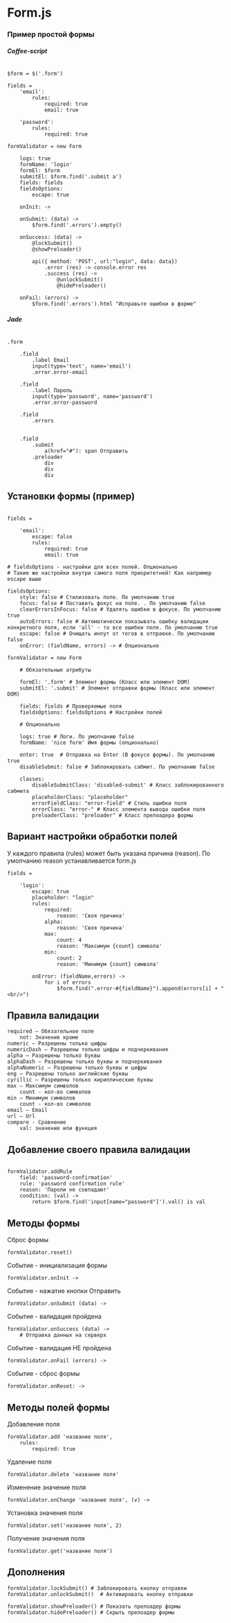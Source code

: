 # Form.js

### Пример простой формы

##### Coffee-script

``` 

$form = $('.form')

fields = 
	'email':
		rules:
			required: true
			email: true

	'password':
		rules:
			required: true

formValidator = new Form

	logs: true
	formName: 'login'
	formEl: $form
	submitEl: $form.find('.submit a')
	fields: fields
	fieldsOptions:
		escape: true
	
	onInit: ->
	
	onSubmit: (data) ->
		$form.find('.errors').empty()
		
	onSuccess: (data) ->
		@lockSubmit()
		@showPreloader()

		api({ method: 'POST', url:"login", data: data})
			.error (res) -> console.error res
			.success (res) ->
				@unlockSubmit()
		  		@hidePreloader()
	
	onFail: (errors) ->
		$form.find('.errors').html "Исправьте ошибки в форме"

```

##### Jade

```

.form

	.field
		.label Email
		input(type='text', name='email')
		.error.error-email

	.field
		.label Пароль
		input(type='password', name='password')
		.error.error-password

	.field
		.errors


	.field
		.submit
			a(href="#"): span Отправить
		.preloader
			div
			div
			div

```

## Установки формы (пример)

```

fields = 

	'email':
		escape: false 
		rules:
			required: true
			email: true

# fieldsOptions - настройки для всех полей. Опционально
# Такие же настройки внутри самого поля приоритетней! Как например escape выше

fieldsOptions:
	style: false # Cтилизовать поле. По умолчанию true
	focus: false # Поставить фокус на поле. . По умолчанию false
	clearErrorsInFocus: false # Удалять ошибки в фокусе. По умолчанию true
	autoErrors: false # Автоматически показывать ошибку валидации конкретного поля, если 'all' - то все ошибки поля. По умолчанию true
	escape: false # Очищать инпут от тегов в отправке. По умолчанию false
	onError: (fieldName, errors) -> # Опционально

formValidator = new Form
	
	# Обязательные атрибуты

	formEl: '.form' # Элемент формы (Класс или элемент DOM)
	submitEl: '.submit' # Элемент отправки формы (Класс или элемент DOM)
	
	fields: fields # Проверяемые поля
	fieldsOptions: fieldsOptions # Настройки полей

 	# Опционально

 	logs: true # Логи. По умолчанию false
	formName: 'nice form' Имя формы (опционально)

	enter: true  # Отправка на Enter (В фокусе формы). По умолчанию true
	disableSubmit: false # Заблокировать сабмит. По умолчанию false

	classes:
		disableSubmitClass: 'disabled-submit' # Класс заблокированного сабмита
		placeholderClass: "placeholder"
		errorFieldClass: "error-field" # Стиль ошибки поля
		errorClass: "error-" # Класс элемента вывода ошибки поля
		preloaderClass: "preloader" # Класс прелоадера формы

```
## Вариант настройки обработки полей

У каждого правила (rules) может быть указана причина (reason).
По умолчанию reason устанавливается form.js

```
fields = 

	'login':
		escape: true
		placeholder: "login"
		rules:
			required:
				reason: 'Своя причина'
			alpha:
				reason: 'Своя причина'
			max:
				count: 4
				reason: 'Максимум {count} символа'
			min:
				count: 2
				reason: 'Минимум {count} символа'

		onError: (fieldName,errors) ->
			for i of errors
				$form.find(".error-#{fieldName}").append(errors[i] + "<br/>")

```
				
## Правила валидации

```
required — Обязательное поле
	not: Значение кроме
numeric — Разрешены только цифры
numericDash — Разрешены только цифры и подчеркивания
alpha — Разрешены только буквы
alphaDash — Разрешены только буквы и подчеркивания
alphaNumeric — Разрешены только буквы и цифры
eng — Разрешены только английские буквы
cyrillic — Разрешены только кириллические буквы
max — Максимум символов
	count - кол-во символов
min — Минимум символов
	count - кол-во символов
email — Email
url — Url
compare - Сравнение
	val: значение или функция
```
	
	
## Добавление своего правила валидации

```

formValidator.addRule 
	field: 'password-confirmation'
	rule: 'password confirmation rule'
	reason: 'Пароли не совпадают'
	condition: (val) ->
		return $form.find('input[name="password"]').val() is val

```
	
## Методы формы

Сброс формы
```
formValidator.reset()
```

Событие - инициализация формы
```
formValidator.onInit ->
```

Событие - нажатие кнопки Отправить
```
formValidator.onSubmit (data) ->
```

Событие - валидация пройдена 
```
formValidator.onSuccess (data) ->
 	# Отправка данных на серверх 
```

Событие - валидация НЕ пройдена 
```
formValidator.onFail (errors) ->
```

Событие - сброс формы
```
formValidator.onReset: ->
```

## Методы полей формы

Добавление поля
```
formValidator.add 'название поля',
	rules:
		required: true

```

Удаление поля
```
formValidator.delete 'название поля'

```

Изменение значение поля
```
formValidator.onChange 'название поля', (v) ->
```

Установка значения поля
```
formValidator.set('название поля', 2)
```

Получение значения поля
```
formValidator.get('название поля')
```


## Дополнения

```
formValidator.lockSubmit() # Заблокировать кнопку отправки
formValidator.unlockSubmit()  # Активировать кнопку отправки

formValidator.showPreloader() # Показать прелоадер формы
formValidator.hidePreloader() # Скрыть прелоадер формы
```
